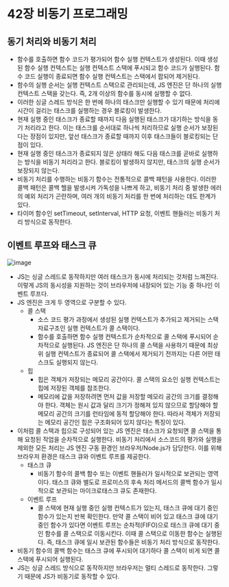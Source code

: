 42장 비동기 프로그래밍
===

동기 처리와 비동기 처리
---
- 함수를 호출하면 함수 코드가 평가되어 함수 실행 컨텍스트가 생성된다. 이때 생성된 함수 실행 컨텍스트는 실행 컨텍스트 스택에 푸시되고 함수 코드가 실행된다. 함수 코드 실행이 종료되면 함수 실행 컨텍스트는 스택에서 팝되어 제거된다. 
- 함수의 실행 순서는 실행 컨텍스트 스택으로 관리되는데, JS 엔진은 단 하나의 실행 컨텍스트 스택을 갖는다. 즉, 2개 이상의 함수를 동시에 실행할 수 없다.
- 이러한 싱글 스레드 방식은 한 번에 하나의 태스크만 실행할 수 있기 때문에 처리에 시간이 걸리는 태스크를 실행하는 경우 블로킹이 발생한다.
- 현재 실행 중인 태스크가 종료할 때까지 다음 실행된 태스크가 대기하는 방식을 동기 처리라고 한다. 이는 태스크를 순서대로 하나씩 처리하므로 실행 순서가 보장된다는 장점이 있지만, 앞선 태스크가 종료할 때까지 이후 태스크들이 블로킹되는 단점이 있다.
- 현재 실행 중인 태스크가 종료되지 않은 상태라 해도 다음 태스크를 곧바로 실행하는 방식을 비동기 처리라고 한다. 블로킹이 발생하지 않지만, 태스크의 실행 순서가 보장되지 않는다.
- 비동기 처리를 수행하는 비동기 함수는 전통적으로 콜백 패턴을 사용한다. 이러한 콜백 패턴은 콜백 헬을 발생시켜 가독성을 나쁘게 하고, 비동기 처리 중 발생한 에러의 예외 처리가 곤란하며, 여러 개의 비동기 처리를 한 번에 처리하는 데도 한계가 있다.
- 타이머 함수인 setTimeout, setInterval, HTTP 요청, 이벤트 핸들러는 비동기 처리 방식으로 동작한다.

이벤트 루프와 태스크 큐
---
![image](https://github.com/user-attachments/assets/9389c3a4-f8f3-49e3-a1f0-159cb5084328)

- JS는 싱글 스레드로 동작하지만 여러 태스크가 동시에 처리되는 것처럼 느껴진다. 이렇게 JS의 동시성을 지원하는 것이 브라우저에 내장되어 있는 기능 중 하나인 이벤트 루프다.
- JS 엔진은 크게 두 영역으로 구분할 수 있다.
  - 콜 스택
    - 소스 코드 평가 과정에서 생성된 실행 컨텍스트가 추가되고 제거되는 스택 자료구조인 실행 컨텍스트가 콜 스택이다.
    - 함수를 호출하면 함수 실행 컨텍스트가 순차적으로 콜 스택에 푸시되어 순차적으로 실행된다. JS 엔진은 단 하나의 콜 스택을 사용하기 때문에 최상위 실행 컨텍스트가 종료되어 콜 스택에서 제거되기 전까지는 다른 어떤 태스크도 실행되지 않는다.
  - 힙
    - 힙은 객체가 저장되는 메모리 공간이다. 콜 스택의 요소인 실행 컨텍스트는 힙에 저장된 객체를 참조한다.
    - 메모리에 값을 저장하려면 먼저 값을 저장할 메모리 공간의 크기를 결정해야 한다. 객체는 원시 값과 달리 크기가 정해져 있지 않으므로 할당해야 할 메모리 공간의 크기를 런타임에 동적 할당해야 한다. 따라서 객체가 저장되는 메모리 공간인 힙은 구조화되어 있지 않다는 특징이 있다.
- 이처럼 콜 스택과 힙으로 구성되어 있는 JS 엔진은 태스크가 요청되면 콜 스택을 통해 요청된 작업을 순차적으로 실행한다. 비동기 처리에서 소스코드의 평가와 실행을 제외한 모든 처리는 JS 엔진 구동 환경인 브라우저/Node.js가 담당한다. 이를 위해 브라우저 환경은 태스크 큐와 이벤트 루프를 제공한다.
  - 태스크 큐
    - 비동기 함수의 콜백 함수 또는 이벤트 핸들러가 일시적으로 보관되는 영역이다. 태스크 큐와 별도로 프로미스의 후속 처리 메서드의 콜백 함수가 일시적으로 보관되는 마이크로태스크 큐도 존재한다.
  - 이벤트 루프
    - 콜 스택에 현재 실행 중인 실행 컨텍스트가 있는지, 태스크 큐에 대기 중인 함수가 있는지 반복 확인한다. 만약 콜 스택이 비어 있고 태스크 큐에 대기 중인 함수가 있다면 이벤트 루프는 순차적(FIFO)으로 태스크 큐에 대기 중인 함수를 콜 스택으로 이동시킨다. 이때 콜 스택으로 이동한 함수는 실행된다. 즉, 태스크 큐에 일시 보관된 함수들은 비동기 처리 방식으로 동작한다.
- 비동기 함수의 콜백 함수는 태스크 큐에 푸시되어 대기하다 콜 스택이 비게 되면 콜 스택에 푸시되어 실행된다.
- JS는 싱글 스레드 방식으로 동작하지만 브라우저는 멀티 스레드로 동작한다. 그렇기 때문에 JS가 비동기로 동작할 수 있다.
